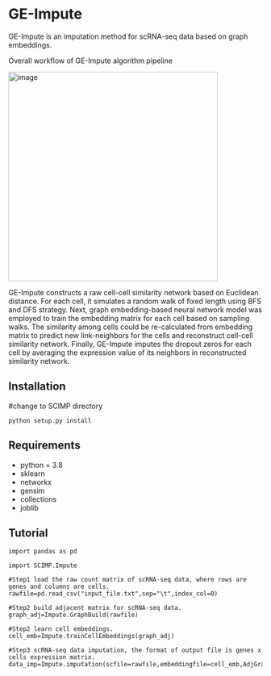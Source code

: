 # GE-Impute

GE-Impute is an imputation method for scRNA-seq data based on graph embeddings.

Overall workflow of GE-Impute algorithm pipeline

<img width="415" alt="image" src="https://user-images.githubusercontent.com/44340233/162195520-e8b84b86-0efe-4fb2-b6ac-786c8a04496f.png">

GE-Impute constructs a raw cell-cell similarity network based on Euclidean distance. For each cell, it simulates a random walk of fixed length using BFS and DFS strategy. Next, graph embedding-based neural network model was employed to train the embedding matrix for each cell based on sampling walks. The similarity among cells could be re-calculated from embedding matrix to predict new link-neighbors for the cells and reconstruct cell-cell similarity network. Finally, GE-Impute imputes the dropout zeros for each cell by averaging the expression value of its neighbors in reconstructed similarity network.

## Installation

#change to SCIMP directory
```
python setup.py install
```
## Requirements
- python = 3.8
- sklearn
- networkx
- gensim
- collections
- joblib


## Tutorial

```
import pandas as pd

import SCIMP.Impute

#Step1 load the raw count matrix of scRNA-seq data, where rows are genes and columns are cells.
rawfile=pd.read_csv("input_file.txt",sep="\t",index_col=0)

#Step2 build adjacent matrix for scRNA-seq data.
graph_adj=Impute.GraphBuild(rawfile)

#Step2 learn cell embeddings.
cell_emb=Impute.trainCellEmbeddings(graph_adj)

#Step3 scRNA-seq data imputation, the format of output file is genes x cells expression matrix.
data_imp=Impute.imputation(scfile=rawfile,embeddingfile=cell_emb,AdjGraph=graph_adj)
```
